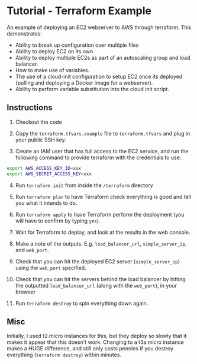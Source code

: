 # Tutorial - Terraform Example
An example of deploying an EC2 webserver to AWS through terraform. This demonstrates:

* Ability to break up configuration over multiple files
* Ability to deploy EC2 on its own
* Ability to deploy multiple EC2s as part of an autoscaling group and load balancer.
* How to make use of variables.
* The use of a cloud-init configuration to setup EC2 once its deployed (pulling and deploying a Docker image for a webserver).
* Ability to perform variable substitution into the cloud init script.


## Instructions
1. Checkout the code

2. Copy the `terraform.tfvars.example` file to `terraform.tfvars` and plug in your public SSH key.

3. Create an IAM user that has full access to the EC2 service, and run the following command to provide terraform with the credentials to use:

```bash
export AWS_ACCESS_KEY_ID=xxx
export AWS_SECRET_ACCESS_KEY=xxx
```

4. Run `terraform init` from inside the `/terraform` directory

5. Run `terraform plan` to have Terraform check everything is good and tell you what it intends to do.

6. Run `terraform apply` to have Terraform perform the deployment (you will have to confirm by typing `yes`).

7. Wait for Terraform to deploy, and look at the results in the web console.

8. Make a note of the outputs. E.g. `load_balancer_url`, `simple_server_ip`, and `web_port`.

9. Check that you can hit the deployed EC2 server (`simple_server_ip`) using the `web_port` specified.

10. Check that you can hit the servers behind the load balancer by hitting the outputted `load_balancer_url` (along with the `web_port`), in your browser

11. Run `terraform destroy` to spin everything down again.


## Misc
Initially, I used t2.micro instances for this, but they deploy so slowly that it makes it appear that
this doesn't work. Changing to a t3a.micro instance makes a HUGE difference, and still only
costs pennies if you destroy everything (`terraform destroy`) within minutes.